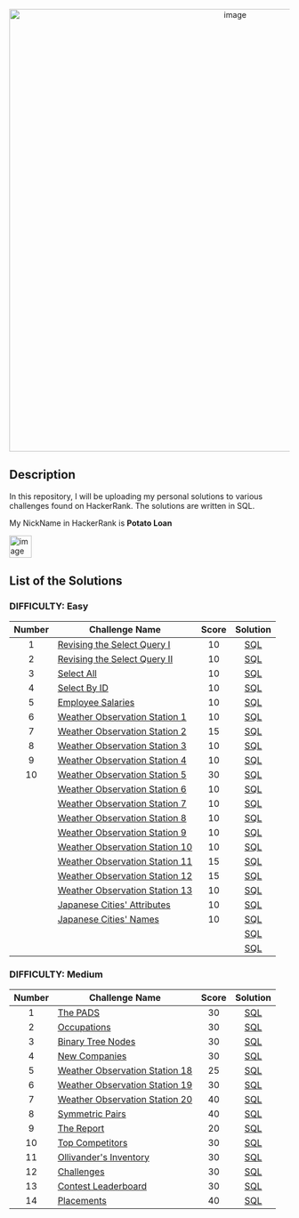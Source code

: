 <p align="center"><img width="796" alt="image" src="https://github.com/AndriiSurname/HackerRank-SQL-Solutions/assets/101402199/296e6f48-23e6-4b5b-a70e-0e8a3d3a095c">


## Description
In this repository, I will be uploading my personal solutions to various challenges found on HackerRank. The solutions are written in SQL.

My NickName in HackerRank is **Potato Loan**

<img width="40" alt="image" src="https://github.com/AndriiSurname/HackerRank-SQL-Solutions/assets/101402199/81cd7a54-ddea-4dec-aa48-55817c716473">


## List of the Solutions

### DIFFICULTY: Easy

| Number | Challenge Name | Score | Solution |
|:------:|------------|:---------:|:---------:|
|1|[Revising the Select Query I](https://www.hackerrank.com/challenges/revising-the-select-query/problem)|10|[SQL](https://github.com/AndriiSurname/HackerRank-SQL-Solutions/blob/48d8ec3346d9c07e79ab21a277a7597da5e27b3c/Easy%20Solutions/Revising%20the%20Select%20Query%20I.sql)|
|2|[Revising the Select Query II](https://www.hackerrank.com/challenges/revising-the-select-query-2/problem)|10|[SQL](https://github.com/AndriiSurname/HackerRank-SQL-Solutions/blob/5687e54e77ff8a407093c504e657826b01225edb/Easy%20Solutions/Revising%20the%20Select%20Query%20II.sql)|
|3|[Select All](https://www.hackerrank.com/challenges/select-all-sql?isFullScreen=true)|10|[SQL](https://github.com/AndriiSurname/HackerRank-SQL-Solutions/blob/378a3106ab146868fecd11659737fe8f178ed8a1/Easy%20Solutions/Select%20All.sql)|
|4|[Select By ID](https://www.hackerrank.com/challenges/select-by-id/problem)|10|[SQL](https://github.com/AndriiSurname/HackerRank-SQL-Solutions/blob/60b640b465380ce1207a5958596b2881c523ad13/Easy%20Solutions/Select%20By%20ID.sql)|
|5|[Employee Salaries](https://www.hackerrank.com/challenges/salary-of-employees/problem?isFullScreen=true)|10|[SQL](https://github.com/AndriiSurname/HackerRank-SQL-Solutions/blame/48d8ec3346d9c07e79ab21a277a7597da5e27b3c/Easy%20Solutions/%20Employee%20Salaries.sql)|
|6|[Weather Observation Station 1](https://www.hackerrank.com/challenges/weather-observation-station-1/problem)|10|[SQL](https://github.com/AndriiSurname/HackerRank-SQL-Solutions/blob/78e26cdfb7f0907560eabb0f6ddca0152857c03e/Easy%20Solutions/Weather%20Observation%20Station%201.sql)|
|7|[Weather Observation Station 2](https://www.hackerrank.com/challenges/weather-observation-station-2/problem)|15|[SQL](https://github.com/AndriiSurname/HackerRank-SQL-Solutions/blob/d20e3f2362388815903dd05518b27be0dda51227/Easy%20Solutions/Weather%20Observation%20Station%202.sql)|
|8|[Weather Observation Station 3](https://www.hackerrank.com/challenges/weather-observation-station-3/problem)|10|[SQL](https://github.com/AndriiSurname/HackerRank-SQL-Solutions/blob/8707035412733730dfb1b2aa47c66aa95a0192a7/Easy%20Solutions/Weather%20Observation%20Station%203.sql)|
|9|[Weather Observation Station 4](https://www.hackerrank.com/challenges/weather-observation-station-4/problem)|10|[SQL](https://github.com/AndriiSurname/HackerRank-SQL-Solutions/blob/399bbe35bdb3022c32ede47644bc0cfbd23234b4/Easy%20Solutions/Weather%20Observation%20Station%204.sql)|
|10|[Weather Observation Station 5](https://www.hackerrank.com/challenges/weather-observation-station-5/problem)|30|[SQL](https://github.com/AndriiSurname/HackerRank-SQL-Solutions/blob/49543ec2acf859b769e80f670bf062bf99e078a6/Easy%20Solutions/Weather%20Observation%20Station%205.sql)|
||[Weather Observation Station 6](https://www.hackerrank.com/challenges/weather-observation-station-6/problem)|10|[SQL](https://github.com/AndriiSurname/HackerRank-SQL-Solutions/blob/af2062e6a43747a7bc097e47667c8a6862faca37/Easy%20Solutions/Weather%20Observation%20Station%206.sql)|
||[Weather Observation Station 7](https://www.hackerrank.com/challenges/weather-observation-station-7/problem)|10|[SQL](https://github.com/AndriiSurname/HackerRank-SQL-Solutions/blob/11f2325f0d0d5fdcb1a8acc2b0633ad6676891f4/Easy%20Solutions/Weather%20Observation%20Station%207.sql)|
||[Weather Observation Station 8](https://www.hackerrank.com/challenges/weather-observation-station-8/problem)|10|[SQL](https://github.com/AndriiSurname/HackerRank-SQL-Solutions/blob/40047ede184effc05dbf92765ba81ae246cecd85/Easy%20Solutions/Weather%20Observation%20Station%208.sql)|
||[Weather Observation Station 9](https://www.hackerrank.com/challenges/weather-observation-station-9/problem)|10|[SQL](https://github.com/AndriiSurname/HackerRank-SQL-Solutions/blob/53e017a4fc66e43aa16090cca7f37324f7ead7f8/Easy%20Solutions/Weather%20Observation%20Station%209.sql)|
||[Weather Observation Station 10](https://www.hackerrank.com/challenges/weather-observation-station-10/problem)|10|[SQL](https://github.com/AndriiSurname/HackerRank-SQL-Solutions/blob/93b0af2ba9f49e3ec41e35d7a345a3e3249b3193/Easy%20Solutions/Weather%20Observation%20Station%2010.sql)|
||[Weather Observation Station 11](https://www.hackerrank.com/challenges/weather-observation-station-11/problem)|15|[SQL](https://github.com/AndriiSurname/HackerRank-SQL-Solutions/blob/09fbf43678e5d271bb634d13ea1133b80b196638/Easy%20Solutions/Weather%20Observation%20Station%2011.sql)|
||[Weather Observation Station 12](https://www.hackerrank.com/challenges/weather-observation-station-12/problem)|15|[SQL](https://github.com/AndriiSurname/HackerRank-SQL-Solutions/blob/f44e1deb18ef97593b73a4c186157f64ba518323/Easy%20Solutions/Weather%20Observation%20Station%2012.sql)|
||[Weather Observation Station 13](https://www.hackerrank.com/challenges/weather-observation-station-13/problem)|10|[SQL](https://github.com/AndriiSurname/HackerRank-SQL-Solutions/blob/b033cc995b1c9c972c7169b1f7e70137956d3714/Easy%20Solutions/Weather%20Observation%20Station%2013.sql)|
||[Japanese Cities' Attributes](https://www.hackerrank.com/challenges/japanese-cities-attributes/problem)|10|[SQL](https://github.com/AndriiSurname/HackerRank-SQL-Solutions/blob/f88a64f556813f75057754599aace3afb81ca83e/Easy%20Solutions/Japanese%20Cities'%20Attributes.sql)|
||[Japanese Cities' Names](https://www.hackerrank.com/challenges/japanese-cities-name/problem)|10|[SQL](https://github.com/AndriiSurname/HackerRank-SQL-Solutions/blob/229f4189fcb15b57d4cb474d2992f39d8e5d4a96/Easy%20Solutions/Japanese%20Cities'%20Names.sql)|
||[]()||[SQL]()|
||[]()||[SQL]()|



### DIFFICULTY: Medium

| Number | Challenge Name | Score | Solution |
|:------:|------------|:---------:|:---------:|
|1|[The PADS](https://www.hackerrank.com/challenges/the-pads/problem)|30|[SQL](https://github.com/AndriiSurname/HackerRank-SQL-Solutions/blob/0cde9d79a1a690863aa3d58113a1e364254f12cb/Medium%20Solutions/The%20PADS.sql)|
|2|[Occupations](https://www.hackerrank.com/challenges/occupations?isFullScreen=true)|30|[SQL](https://github.com/AndriiSurname/HackerRank-SQL-Solutions/blob/98a87d1afb592dcef7c407cfb1f36a3fd688b49f/Medium%20Solutions/Occupations.sql)|
|3|[Binary Tree Nodes](https://www.hackerrank.com/challenges/binary-search-tree-1?isFullScreen=true)|30|[SQL](https://github.com/AndriiSurname/HackerRank-SQL-Solutions/blob/f3adec210d0373ef28b2606c68f67705853c63ea/Medium%20Solutions/Binary%20Tree%20Nodes.sql)|
|4|[New Companies](https://www.hackerrank.com/challenges/the-company?isFullScreen=true)|30|[SQL](https://github.com/AndriiSurname/HackerRank-SQL-Solutions/blob/fdf7094329a8a60394d61e811e5e09c1900b07d0/Medium%20Solutions/New%20Companies.sql)|
|5|[Weather Observation Station 18](https://www.hackerrank.com/challenges/weather-observation-station-18?isFullScreen=true)|25|[SQL](https://github.com/AndriiSurname/HackerRank-SQL-Solutions/blob/e7976836759363913017e9e527432a2636bcf0ca/Medium%20Solutions/Weather%20Observation%20Station%2018.sql)|
|6|[Weather Observation Station 19](https://www.hackerrank.com/challenges/weather-observation-station-19?isFullScreen=true)|30|[SQL](https://github.com/AndriiSurname/HackerRank-SQL-Solutions/blob/0ce74f05848e3950315413500f0e4eb762bd9511/Medium%20Solutions/Weather%20Observation%20Station%2019.sql)|
|7|[Weather Observation Station 20](https://www.hackerrank.com/challenges/weather-observation-station-20?isFullScreen=true)|40|[SQL](https://github.com/AndriiSurname/HackerRank-SQL-Solutions/blob/1ef7a6359f78466f25b7f921ea4606330730a6a6/Medium%20Solutions/Weather%20Observation%20Station%2020.sql)|
|8|[Symmetric Pairs](https://www.hackerrank.com/challenges/symmetric-pairs?isFullScreen=true)|40|[SQL](https://github.com/AndriiSurname/HackerRank-SQL-Solutions/blob/78c9c9dc29221e055f27a67b1f6ac06a4268c52b/Medium%20Solutions/Symmetric%20Pairs.sql)|
|9|[The Report](https://www.hackerrank.com/challenges/the-report/problem)|20|[SQL](https://github.com/AndriiSurname/HackerRank-SQL-Solutions/blob/2c35a393b9f92dbae47184bf1a2442dd8b95d658/Medium%20Solutions/The%20Report.sql)|
|10|[Top Competitors](https://www.hackerrank.com/challenges/full-score/problem)|30|[SQL](https://github.com/AndriiSurname/HackerRank-SQL-Solutions/blob/dfb108ad87faff249a05b93c246055d30dbb244e/Medium%20Solutions/Top%20Competitors.sql)|
|11|[Ollivander's Inventory](https://www.hackerrank.com/challenges/harry-potter-and-wands/problem)|30|[SQL](https://github.com/AndriiSurname/HackerRank-SQL-Solutions/blob/0950f39ec887585be6bc5d26e4e9410e55d22ede/Medium%20Solutions/Ollivander's%20Inventory.sql)|
|12|[Challenges](https://www.hackerrank.com/challenges/challenges/problem)|30|[SQL](https://github.com/AndriiSurname/HackerRank-SQL-Solutions/blob/a571329bde902d2e8bb083f840722491a851cc0a/Medium%20Solutions/Challenges.sql)|
|13|[Contest Leaderboard](https://www.hackerrank.com/challenges/contest-leaderboard/problem)|30|[SQL](https://github.com/AndriiSurname/HackerRank-SQL-Solutions/blob/d6eea4597d71bab96707a18e2d4834dff63623ca/Medium%20Solutions/Contest%20Leaderboard.sql)|
|14|[Placements](https://www.hackerrank.com/challenges/placements/problem)|40|[SQL](https://github.com/AndriiSurname/HackerRank-SQL-Solutions/blob/b7a26f4f6ce273e55749cfbf1151cf012abda986/Medium%20Solutions/Placements.sql)|
